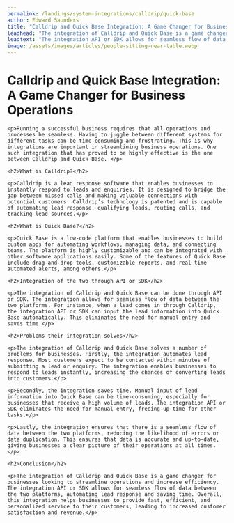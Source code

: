 ```yaml
---
permalink: /landings/system-integrations/calldrip/quick-base
author: Edward Saunders
title: "Calldrip and Quick Base Integration: A Game Changer for Business Operations"
leadhead: "The integration of Calldrip and Quick Base is a game changer for businesses looking to streamline operations and increase efficiency"
leadtext: "The integration API or SDK allows for seamless flow of data between the two platforms, automating lead response and saving time. Overall, this integration helps businesses to provide fast, efficient, and personalized service to their customers, leading to increased customer satisfaction and revenue."
image: /assets/images/articles/people-sitting-near-table.webp
---
```

<div class="arttext">	<h1>Calldrip and Quick Base Integration: A Game Changer for Business Operations</h1>

	<p>Running a successful business requires that all operations and processes be seamless. Having to juggle between different systems for different tasks can be time-consuming and frustrating. This is why integrations are important in streamlining business operations. One such integration that has proved to be highly effective is the one between Calldrip and Quick Base. </p>

	<h2>What is Calldrip?</h2>

	<p>Calldrip is a lead response software that enables businesses to instantly respond to leads and enquiries. It is designed to bridge the gap between missed calls and making valuable connections with potential customers. Calldrip’s technology is patented and is capable of automating lead response, qualifying leads, routing calls, and tracking lead sources.</p>

	<h2>What is Quick Base?</h2>

	<p>Quick Base is a low-code platform that enables businesses to build custom apps for automating workflows, managing data, and connecting teams. The platform is highly customizable and can be integrated with other software applications easily. Some of the features of Quick Base include drag-and-drop tools, customizable reports, and real-time automated alerts, among others.</p>

	<h2>Integration of the two through API or SDK</h2>

	<p>The integration of Calldrip and Quick Base can be done through API or SDK. The integration allows for seamless flow of data between the two platforms. For instance, when a lead comes in through Calldrip, the integration API or SDK can input the lead information into Quick Base automatically. This eliminates the need for manual entry and saves time.</p>

	<h2>Problems their integration solves</h2>

	<p>The integration of Calldrip and Quick Base solves a number of problems for businesses. Firstly, the integration automates lead response. Most customers expect to be contacted within minutes of submitting a lead or enquiry. The integration enables businesses to respond to leads instantly, increasing the chances of converting leads into customers.</p>

	<p>Secondly, the integration saves time. Manual input of lead information into Quick Base can be time-consuming, especially for businesses that receive a high volume of leads. The integration API or SDK eliminates the need for manual entry, freeing up time for other tasks.</p>

	<p>Lastly, the integration ensures that there is a seamless flow of data between the two platforms, reducing the likelihood of errors or data duplication. This ensures that data is accurate and up-to-date, giving businesses a clear picture of their operations at all times.</p>

	<h2>Conclusion</h2>

	<p>The integration of Calldrip and Quick Base is a game changer for businesses looking to streamline operations and increase efficiency. The integration API or SDK allows for seamless flow of data between the two platforms, automating lead response and saving time. Overall, this integration helps businesses to provide fast, efficient, and personalized service to their customers, leading to increased customer satisfaction and revenue.</p>
</div>